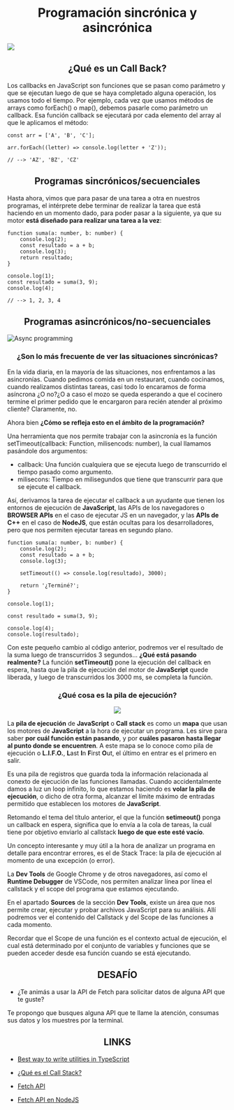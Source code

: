 <h1 align="center"> Programación sincrónica y asincrónica </h1>

<img src="https://res.cloudinary.com/practicaldev/image/fetch/s--05Fi8vBq--/c_limit%2Cf_auto%2Cfl_progressive%2Cq_66%2Cw_880/https://dev-to-uploads.s3.amazonaws.com/i/42eatw03fcha0e1qcrf0.gif">

<h2 align="center"> ¿Qué es un Call Back? </h2>

Los callbacks en JavaScript son funciones que se pasan como parámetro y que se ejecutan luego de que se haya completado alguna operación, los usamos todo el tiempo. Por ejemplo, cada vez que usamos métodos de arrays como forEach() o map(), debemos pasarle como parámetro un callback. Esa función callback se ejecutará por cada elemento del array al que le aplicamos el método:

`const arr = ['A', 'B', 'C'];`

`arr.forEach((letter) => console.log(letter + 'Z'));`

`// --> 'AZ', 'BZ', 'CZ'`

<h2 align="center"> Programas sincrónicos/secuenciales</h2>

Hasta ahora, vimos que para pasar de una tarea a otra en nuestros programas, el intérprete debe terminar de realizar la tarea que está haciendo en un momento dado, para poder pasar a la siguiente, ya que su motor **está diseñado para realizar una tarea a la vez**:

    function suma(a: number, b: number) {
        console.log(2);
        const resultado = a + b;
        console.log(3);
        return resultado;
    }

    console.log(1);
    const resultado = suma(3, 9);
    console.log(4);

`// --> 1, 2, 3, 4`

<h2 align="center"> Programas asincrónicos/no-secuenciales</h2>

![Async programming](https://miro.medium.com/v2/resize:fit:4800/1*a3OgwgyZfqbYd9AZBZwU7g.gif)

<h3 align="center"> ¿Son lo más frecuente de ver las situaciones sincrónicas? </h3>

En la vida diaria, en la mayoría de las situaciones, nos enfrentamos a las asincronías. Cuando pedimos comida en un restaurant, cuando cocinamos, cuando realizamos distintas tareas, casi todo lo encaramos de forma asíncrona ¿O no?¿O a caso el mozo se queda esperando a que el cocinero termine el primer pedido que le encargaron para recién atender al próximo cliente? Claramente, no.

Ahora bien **¿Cómo se refleja esto en el ámbito de la programación?**

Una herramienta que nos permite trabajar con la asincronía es la función setTimeout(callback: Function, milisencods: number), la cual llamamos pasándole dos argumentos:

- callback: Una función cualquiera que se ejecuta luego de transcurrido el tiempo pasado como argumento.
- milisecons: Tiempo en milisegundos que tiene que transcurrir para que se ejecute el callback.

Así, derivamos la tarea de ejecutar el callback a un ayudante que tienen los entornos de ejecución de **JavaScript**, las APIs de los navegadores o **BROWSER APIs** en el caso de ejecutar JS en un navegador, y las **APIs de C++** en el caso de **NodeJS**, que están ocultas para los desarrolladores, pero que nos permiten ejecutar tareas en segundo plano.

    function suma(a: number, b: number) {
        console.log(2);
        const resultado = a + b;
        console.log(3);

        setTimeout(() => console.log(resultado), 3000);

        return '¿Terminé?';
    }

    console.log(1);

    const resultado = suma(3, 9);

    console.log(4);
    console.log(resultado);

Con este pequeño cambio al código anterior, podremos ver el resultado de la suma luego de transcurridos 3 segundos... **¿Qué está pasando realmente?** La función **setTimeout()** pone la ejecución del callback en espera, hasta que la pila de ejecución del motor de **JavaScript** quede liberada, y luego de transcurridos los 3000 ms, se completa la función.

<h3 align="center"> ¿Qué cosa es la pila de ejecución? </h3>

<p align="center">
<img src="https://res.cloudinary.com/practicaldev/image/fetch/s--Kn5tSJEm--/c_limit%2Cf_auto%2Cfl_progressive%2Cq_66%2Cw_800/https://devtolydiahallie.s3-us-west-1.amazonaws.com/gid1.6.gif">
</p>

La **pila de ejecución** de **JavaScript** o **Call stack** es como un **mapa** que usan los motores de **JavaScript** a la hora de ejecutar un programa. Les sirve para saber **por cuál función están pasando**, y por **cuáles pasaron hasta llegar al punto donde se encuentren**. A este mapa se lo conoce como pila de ejecución o **L.I.F.O.**, **L**ast **I**n **F**irst **O**ut, el último en entrar es el primero en salir.

Es una pila de registros que guarda toda la información relacionada al conexto de ejecución de las funciones llamadas. Cuando accidentalmente damos a luz un loop infinito, lo que estamos haciendo es **volar la pila de ejecución**, o dicho de otra forma, alcanzar el límite máximo de entradas permitido que establecen los motores de **JavaScript**.

Retomando el tema del título anterior, el que la función **setimeout()** ponga un callback en espera, significa que lo envía a la cola de tareas, la cuál tiene por objetivo enviarlo al callstack **luego de que este esté vacío**.

Un concepto interesante y muy útil a la hora de analizar un programa en detalle para encontrar errores, es el de Stack Trace: la pila de ejecución al momento de una excepción (o error).

La **Dev Tools** de Google Chrome y de otros navegadores, así como el **Runtime Debugger** de VSCode, nos permiten analizar línea por línea el callstack y el scope del programa que estamos ejecutando.

En el apartado **Sources** de la sección **Dev Tools**, existe un área que nos permite crear, ejecutar y probar archivos JavaScript para su análisis. Allí podremos ver el contenido del Callstack y del Scope de las funciones a cada momento.

Recordar que el Scope de una función es el contexto actual de ejecución, el cual está determinado por el conjunto de variables y funciones que se pueden acceder desde esa función cuando se está ejecutando.

<h2 align="center"> DESAFÍO </h2>

- ¿Te animás a usar la API de Fetch para solicitar datos de alguna API que te guste?

Te propongo que busques alguna API que te llame la atención, consumas sus datos y los muestres por la terminal.

<h2 align="center"> LINKS </h2>

- [Best way to write utilities in TypeScript](https://olegvaraksin.medium.com/what-is-the-best-way-to-write-utilities-in-typescript-e3cae916fe30)

- [¿Qué es el Call Stack?](https://www.youtube.com/watch?v=ygA5U7Wgsg8&list=PLfWyZ8S-XzecAttp3QU-gBBXvMqEZTQXB&index=5)

- [Fetch API](https://developer.mozilla.org/en-US/docs/Web/API/Fetch_API/Using_Fetch)

- [Fetch API en NodeJS](https://www.npmjs.com/package/node-fetch)
